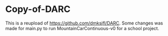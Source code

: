 # Copy-of-DARC

This is a reupload of https://github.com/dmksjfl/DARC. Some changes was made for main.py to run MountainCarContinuous-v0 for a school project.

